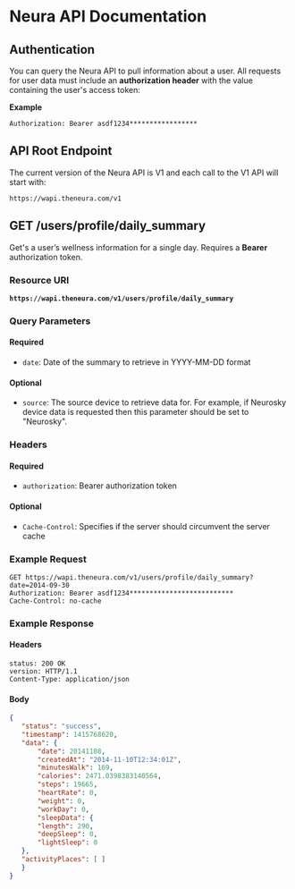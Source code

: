 # Neura API Documentation

## Authentication

You can query the Neura API to pull information about a user. All requests for user data must include an **authorization header** with the value containing the user's access token:

**Example**

```
Authorization: Bearer asdf1234*****************
```

## API Root Endpoint

The current version of the Neura API is V1 and each call to the V1 API will start with:

 `https://wapi.theneura.com/v1`

## GET /users/profile/daily_summary

Get's a user’s wellness information for a single day. Requires a **Bearer** authorization token.

### Resource URI

**`https://wapi.theneura.com/v1/users/profile/daily_summary`**

### Query Parameters

#### Required
- `date`: Date of the summary to retrieve in YYYY-MM-DD format

#### Optional
- `source`: The source device to retrieve data for. For example, if Neurosky device data is requested then this parameter should be set to "Neurosky".

### Headers

#### Required

- `authorization`: Bearer authorization token

#### Optional

- `Cache-Control`: Specifies if the server should circumvent the server cache

### Example Request

```http
GET https://wapi.theneura.com/v1/users/profile/daily_summary?date=2014-09-30
Authorization: Bearer asdf1234**************************
Cache-Control: no-cache
```

### Example Response

#### Headers
```http
status: 200 OK
version: HTTP/1.1
Content-Type: application/json
```
#### Body
```json
{
   "status": "success",
   "timestamp": 1415768620,
   "data": {
	   "date": 20141108,
	   "createdAt": "2014-11-10T12:34:01Z",
	   "minutesWalk": 169,
	   "calories": 2471.0398383140564,
	   "steps": 19665,
	   "heartRate": 0,
	   "weight": 0,
	   "workDay": 0,
	   "sleepData": {
	   "length": 290,
	   "deepSleep": 0,
	   "lightSleep": 0
   },
   "activityPlaces": [ ]
   }
}
```
 


